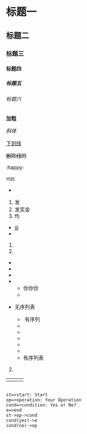 # 标题一

## 标题二

### 标题三

#### 标题四

##### 标题五

###### 标题六



**加粗**

*斜体*

<u>下划线</u>

~~删除线的~~

:happy:

`代码`

- 

1. 发
2. 发奖金
3. ffj

+ jjj
+ 

1. 
2. 



+ 
+ 
+ 
+ 
  - 你你你
  - 

+ 无序列表
  - ​	有序列
  - 
  - 
  - 
  - 
  - 
  - 有序列表

2.



|      |      |      |
| ---- | ---- | ---- |
|      |      |      |



```

```



```flow
st=>start: Start
op=>operation: Your Operation
cond=>condition: Yes or No?
e=>end
st->op->cond
cond(yes)->e
cond(no)->op
```



